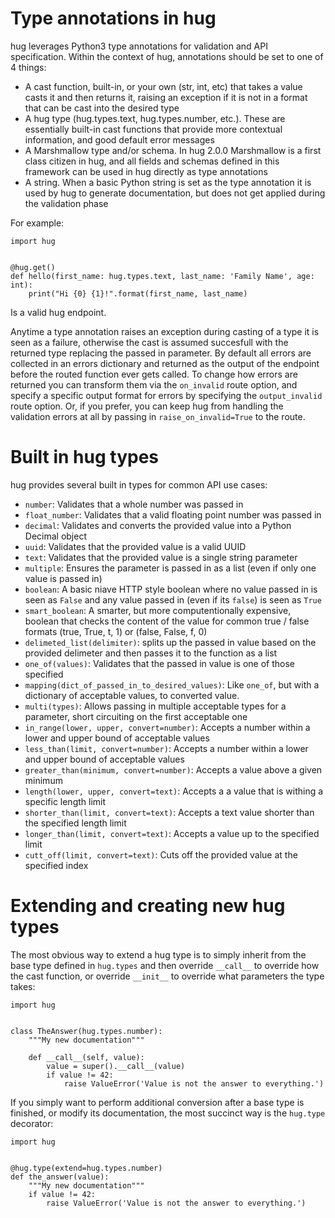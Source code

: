 Type annotations in hug
===================

hug leverages Python3 type annotations for validation and API specification. Within the context of hug, annotations should be set to one of 4 things:

 - A cast function, built-in, or your own (str, int, etc) that takes a value casts it and then returns it, raising an exception if it is not in a format that can be cast into the desired type
 - A hug type (hug.types.text, hug.types.number, etc.). These are essentially built-in cast functions that provide more contextual information, and good default error messages
 - A Marshmallow type and/or schema. In hug 2.0.0 Marshmallow is a first class citizen in hug, and all fields and schemas defined in this framework can be used in hug directly as type annotations
 - A string. When a basic Python string is set as the type annotation it is used by hug to generate documentation, but does not get applied during the validation phase

For example:

    import hug


    @hug.get()
    def hello(first_name: hug.types.text, last_name: 'Family Name', age: int):
        print("Hi {0} {1}!".format(first_name, last_name)

Is a valid hug endpoint.

Anytime a type annotation raises an exception during casting of a type it is seen as a failure, otherwise the cast is assumed succesfull with the returned type replacing the passed in parameter. By default all errors are collected in an errors dictionary and returned as the output of the endpoint before the routed function ever gets called. To change how errors are returned you can transform them via the `on_invalid` route option, and specify a specific output format for errors by specifying the `output_invalid` route option. Or, if you prefer, you can keep hug from handling the validation errors at all by passing in `raise_on_invalid=True` to the route.

Built in hug types
===================

hug provides several built in types for common API use cases:

 - `number`: Validates that a whole number was passed in
 - `float_number`: Validates that a valid floating point number was passed in
 - `decimal`: Validates and converts the provided value into a Python Decimal object
 - `uuid`: Validates that the provided value is a valid UUID
 - `text`: Validates that the provided value is a single string parameter
 - `multiple`: Ensures the parameter is passed in as a list (even if only one value is passed in)
 - `boolean`: A basic niave HTTP style boolean where no value passed in is seen as `False` and any value passed in (even if its `false`) is seen as `True`
 - `smart_boolean`: A smarter, but more computentionally expensive, boolean that checks the content of the value for common true / false formats (true, True, t, 1) or (false, False, f, 0)
 - `delimeted_list(delimiter)`: splits up the passed in value based on the provided delimeter and then passes it to the function as a list
 - `one_of(values)`: Validates that the passed in value is one of those specified
 - `mapping(dict_of_passed_in_to_desired_values)`: Like `one_of`, but with a dictionary of acceptable values, to converted value.
 - `multi(types)`: Allows passing in multiple acceptable types for a parameter, short circuiting on the first acceptable one
 - `in_range(lower, upper, convert=number)`: Accepts a number within a lower and upper bound of acceptable values
 - `less_than(limit, convert=number)`: Accepts a number within a lower and upper bound of acceptable values
 - `greater_than(minimum, convert=number)`: Accepts a value above a given minimum
 - `length(lower, upper, convert=text)`: Accepts a a value that is withing a specific length limit
 - `shorter_than(limit, convert=text)`: Accepts a text value shorter than the specified length limit
 - `longer_than(limit, convert=text)`: Accepts a value up to the specified limit
 - `cutt_off(limit, convert=text)`: Cuts off the provided value at the specified index

Extending and creating new hug types
===================

The most obvious way to extend a hug type is to simply inherit from the base type defined in `hug.types` and then override `__call__` to override how the cast function, or override `__init__` to override what parameters the type takes:

    import hug


    class TheAnswer(hug.types.number):
        """My new documentation"""

        def __call__(self, value):
            value = super().__call__(value)
            if value != 42:
                raise ValueError('Value is not the answer to everything.')

If you simply want to perform additional conversion after a base type is finished, or modify its documentation, the most succinct way is the `hug.type` decorator:

    import hug


    @hug.type(extend=hug.types.number)
    def the_answer(value):
        """My new documentation"""
        if value != 42:
            raise ValueError('Value is not the answer to everything.')
